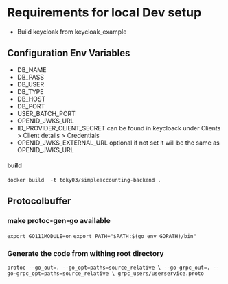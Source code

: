 # Requirements for local Dev setup
- Build keycloak from keycloak_example

## Configuration Env Variables
- DB_NAME
- DB_PASS
- DB_USER
- DB_TYPE
- DB_HOST
- DB_PORT
- USER_BATCH_PORT
- OPENID_JWKS_URL
- ID_PROVIDER_CLIENT_SECRET can be found in keycloack under Clients > Client details > Credentials
- OPENID_JWKS_EXTERNAL_URL optional if not set it will be the same as OPENID_JWKS_URL
#### build
`docker build  -t toky03/simpleaccounting-backend .`

## Protocolbuffer
### make protoc-gen-go available
`export GO111MODULE=on`
`export PATH="$PATH:$(go env GOPATH)/bin"`

### Generate the code from withing root directory
`protoc --go_out=. --go_opt=paths=source_relative \
    --go-grpc_out=. --go-grpc_opt=paths=source_relative \
    grpc_users/userservice.proto`

